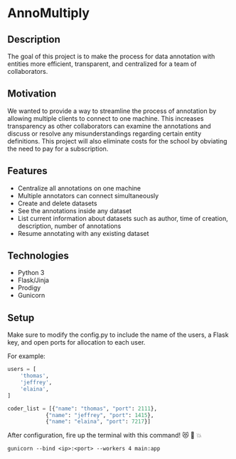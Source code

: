 # AnnoMultiply

## Description 
The goal of this project is to make the process for data annotation with entities more efficient, transparent, and centralized for a team of collaborators.  

## Motivation
We wanted to provide a way to streamline the process of annotation by allowing multiple clients to connect to one machine. This increases transparency as other collaborators can examine the annotations and discuss or resolve any misunderstandings regarding certain entity definitions. This project will also eliminate costs for the school by obviating the need to pay for a subscription. 


## Features
* Centralize all annotations on one machine
* Multiple annotators can connect simultaneously 
* Create and delete datasets
* See the annotations inside any dataset
* List current information about datasets such as author, time of creation, description, number of annotations
* Resume annotating with any existing dataset


## Technologies
* Python 3
* Flask/Jinja
* Prodigy
* Gunicorn

## Setup
Make sure to modify the config.py to include the name of the users, a Flask key, and open ports for allocation to each user.

For example: 
```python
users = [
    'thomas',
    'jeffrey',
    'elaina',
]

coder_list = [{"name": "thomas", "port": 2111},
            {"name": "jeffrey", "port": 1415},
            {"name": "elaina", "port": 7217}]
```

After configuration, fire up the terminal with this command! :heart_eyes_cat: :100: :boom:
```
gunicorn --bind <ip>:<port> --workers 4 main:app
```
